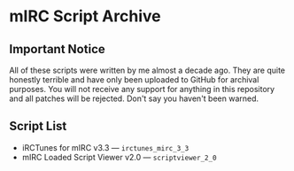 # mIRC Script Archive

## Important Notice

All of these scripts were written by me almost a decade ago. They are quite honestly terrible and
have only been uploaded to GitHub for archival purposes. You will not receive any support for
anything in this repository and all patches will be rejected. Don't say you haven't been warned.

## Script List

* iRCTunes for mIRC v3.3 &mdash; `irctunes_mirc_3_3`
* mIRC Loaded Script Viewer v2.0 &mdash; `scriptviewer_2_0`